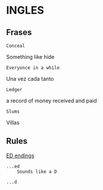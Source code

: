 # INGLES

## Frases
    Conceal
Something like hide 

    Everyonce in a while
Una vez cada tanto

    Ledger   
a record of money received and paid

    Slums
Villas


## Rules

[ED endings](https://englishforeveryone.org/PDFs/Pronouncing%20ED%20endings.pdf)

    ...ed
        Sounds like a D

    ...d

